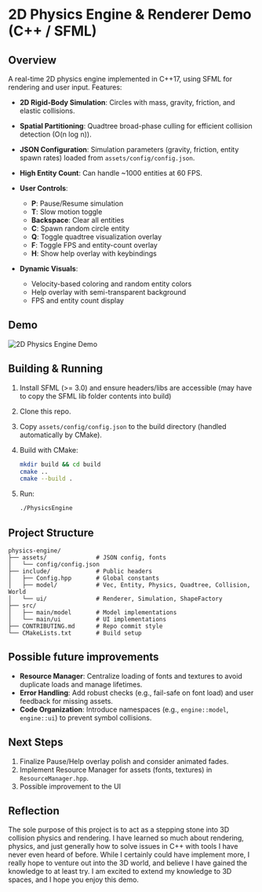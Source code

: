 # 2D Physics Engine & Renderer Demo (C++ / SFML)

## Overview

A real-time 2D physics engine implemented in C++17, using SFML for rendering and user input. Features:

* **2D Rigid-Body Simulation**: Circles with mass, gravity, friction, and elastic collisions.
* **Spatial Partitioning**: Quadtree broad-phase culling for efficient collision detection (O(n log n)).
* **JSON Configuration**: Simulation parameters (gravity, friction, entity spawn rates) loaded from `assets/config/config.json`.
* **High Entity Count**: Can handle ~1000 entities at 60 FPS.
* **User Controls**:

  * **P**: Pause/Resume simulation
  * **T**: Slow motion toggle
  * **Backspace**: Clear all entities
  * **C**: Spawn random circle entity
  * **Q**: Toggle quadtree visualization overlay
  * **F**: Toggle FPS and entity-count overlay
  * **H**: Show help overlay with keybindings
* **Dynamic Visuals**:

  * Velocity-based coloring and random entity colors
  * Help overlay with semi-transparent background
  * FPS and entity count display

## Demo
![2D Physics Engine Demo](assets/2d-physics-demo.gif)

## Building & Running

1. Install SFML (>= 3.0) and ensure headers/libs are accessible (may have to copy the SFML lib folder contents into build)
2. Clone this repo.
3. Copy `assets/config/config.json` to the build directory (handled automatically by CMake).
4. Build with CMake:

   ```bash
   mkdir build && cd build
   cmake ..
   cmake --build .
   ```
5. Run:

   ```bash
   ./PhysicsEngine
   ```

## Project Structure

```
physics-engine/
├── assets/              # JSON config, fonts
│   └── config/config.json
├── include/             # Public headers
│   ├── Config.hpp       # Global constants
│   ├── model/           # Vec, Entity, Physics, Quadtree, Collision, World
│   └── ui/              # Renderer, Simulation, ShapeFactory
├── src/
│   ├── main/model       # Model implementations
│   └── main/ui          # UI implementations
├── CONTRIBUTING.md      # Repo commit style
└── CMakeLists.txt       # Build setup
```

## Possible future improvements

* **Resource Manager**: Centralize loading of fonts and textures to avoid duplicate loads and manage lifetimes.
* **Error Handling**: Add robust checks (e.g., fail-safe on font load) and user feedback for missing assets.
* **Code Organization**: Introduce namespaces (e.g., `engine::model`, `engine::ui`) to prevent symbol collisions.

## Next Steps

1. Finalize Pause/Help overlay polish and consider animated fades.
2. Implement Resource Manager for assets (fonts, textures) in `ResourceManager.hpp`.
3. Possible improvement to the UI

## Reflection

The sole purpose of this project is to act as a stepping stone into 3D collision physics and rendering. I have learned so much about rendering, physics, and just generally how to solve issues in C++ with tools I have never even heard of before. While I certainly could have implement more, I really hope to venture out into the 3D world, and believe I have gained the knowledge to at least try. I am excited to extend my knowledge to 3D spaces, and I hope you enjoy this demo.
